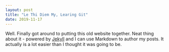 ```yaml
---
layout: post
title: "Le Thi Diem My, Learing Git"
date: 2019-11-17
---
```


Well. Finally got around to putting this old website together. Neat thing about it - powered by [Jekyll](http://jekyllrb.com) and I can use Markdown to author my posts. It actually is a lot easier than I thought it was going to be.